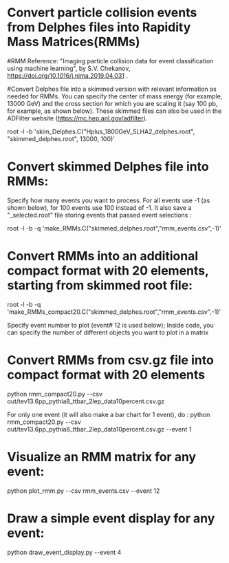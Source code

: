 # Convert particle collision events from Delphes files into Rapidity Mass Matrices(RMMs)
#RMM Reference: "Imaging particle collision data for event classification using machine learning", by S.V. Chekanov, https://doi.org/10.1016/j.nima.2019.04.031 .

#Convert Delphes file into a skimmed version with relevant information as needed for RMMs. You can specify the center of mass energy (for example, 13000 GeV) and the cross section for which you are scaling it (say 100 pb, for example, as shown below). These skimmed files can also be used in the ADFilter website (https://mc.hep.anl.gov/adfilter).

root -l -b 'skim_Delphes.C("Hplus_1800GeV_SLHA2_delphes.root", "skimmed_delphes.root", 13000, 100)'

# Convert skimmed Delphes file into RMMs:
Specify how many events you want to process. For all events use -1 (as shown below), for 100 events use 100 instead of -1. It also save a "_selected.root" file storing events that passed event selections :

root -l -b -q 'make_RMMs.C("skimmed_delphes.root","rmm_events.csv",-1)'

# Convert RMMs into an additional compact format with 20 elements, starting from skimmed root file:
root -l -b -q 'make_RMMs_compact20.C("skimmed_delphes.root","rmm_events.csv",-1)'

Specify event number to plot (event# 12 is used below); Inside code, you can specify the number of different objects you want to plot in a matrix

# Convert RMMs from csv.gz file into compact format with 20 elements
 python rmm_compact20.py --csv out/tev13.6pp_pythia8_ttbar_2lep_data10percent.csv.gz

  For only one event (it will also make a bar chart for 1 event), do :
  python rmm_compact20.py --csv out/tev13.6pp_pythia8_ttbar_2lep_data10percent.csv.gz --event 1

# Visualize an RMM matrix for any event:
python plot_rmm.py --csv rmm_events.csv --event 12

# Draw a simple event display for any event:
python draw_event_display.py --event 4
